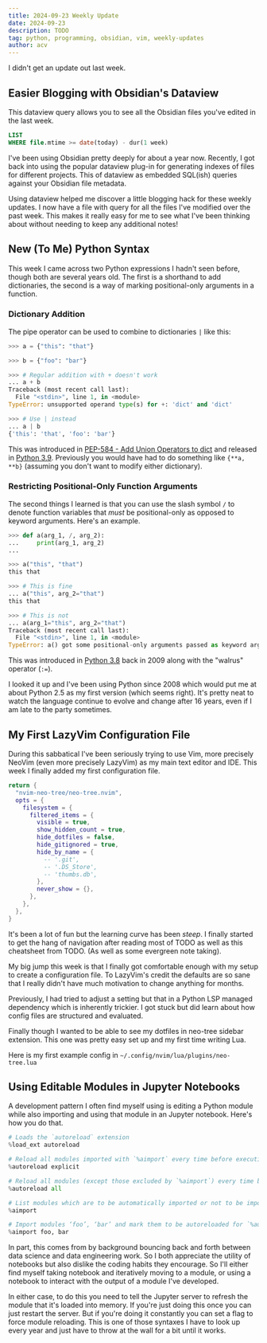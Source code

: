 ```yaml
---
title: 2024-09-23 Weekly Update
date: 2024-09-23
description: TODO
tag: python, programming, obsidian, vim, weekly-updates
author: acv
---
```


I didn't get an update out last week.

## Easier Blogging with Obsidian's Dataview

This dataview query allows you to see all the Obsidian files you've edited in the last week.

```sql
LIST
WHERE file.mtime >= date(today) - dur(1 week)
```

I've been using Obsidian pretty deeply for about a year now. Recently, I got back into using the popular dataview plug-in for generating indexes of files for different projects. This of dataview as embedded SQL(ish) queries against your Obsidian file metadata.

Using dataview helped me discover a little blogging hack for these weekly updates. I now have a file with query for all the files I've modified over the past week. This makes it really easy for me to see what I've been thinking about without needing to keep any additional notes!

## New (To Me) Python Syntax

This week I came across two Python expressions I hadn't seen before, though both are several years old. The first is a shorthand to add dictionaries, the second is a way of marking positional-only arguments in a function.

### Dictionary Addition

The pipe operator can be used to combine to dictionaries `|` like this:

```python
>>> a = {"this": "that"}

>>> b = {"foo": "bar"}

>>> # Regular addition with + doesn't work
... a + b
Traceback (most recent call last):
  File "<stdin>", line 1, in <module>
TypeError: unsupported operand type(s) for +: 'dict' and 'dict'

>>> # Use | instead
... a | b
{'this': 'that', 'foo': 'bar'}
```

This was introduced in [PEP-584 - Add Union Operators to dict](https://peps.python.org/pep-0584/) and released in [Python 3.9](https://docs.python.org/3/whatsnew/3.9.html). Previously you would have had to do something like `{**a, **b}` (assuming you don't want to modify either dictionary).

### Restricting Positional-Only Function Arguments

The second things I learned is that you can use the slash symbol `/` to denote function variables that _must_ be positional-only as opposed to keyword arguments. Here's an example.

```python
>>> def a(arg_1, /, arg_2):
...     print(arg_1, arg_2)
...

>>> a("this", "that")
this that

>>> # This is fine
... a("this", arg_2="that")
this that

>>> # This is not
... a(arg_1="this", arg_2="that")
Traceback (most recent call last):
  File "<stdin>", line 1, in <module>
TypeError: a() got some positional-only arguments passed as keyword arguments: 'arg_1'
```

This was introduced in [Python 3.8](https://docs.python.org/3/whatsnew/3.8.html#positional-only-parameter) back in 2009 along with the "walrus" operator (`:=`).

I looked it up and I've been using Python since 2008 which would put me at about Python 2.5 as my first version (which seems right). It's pretty neat to watch the language continue to evolve and change after 16 years, even if I am late to the party sometimes.

## My First LazyVim Configuration File

During this sabbatical I've been seriously trying to use Vim, more precisely NeoVim (even more precisely LazyVim) as my main text editor and IDE. This week I finally added my first configuration file.

```lua
return {
  "nvim-neo-tree/neo-tree.nvim",
  opts = {
    filesystem = {
      filtered_items = {
        visible = true,
        show_hidden_count = true,
        hide_dotfiles = false,
        hide_gitignored = true,
        hide_by_name = {
          -- '.git',
          -- '.DS_Store',
          -- 'thumbs.db',
        },
        never_show = {},
      },
    },
  },
}
```

It's been a lot of fun but the learning curve has been _steep_. I finally started to get the hang of navigation after reading most of TODO as well as this cheatsheet from TODO. (As well as some evergreen note taking).

My big jump this week is that I finally got comfortable enough with my setup to create a configuration file. To LazyVim's credit the defaults are so sane that I really didn't have much motivation to change anything for months.

Previously, I had tried to adjust a setting but that in a Python LSP managed dependency which is inherently trickier. I got stuck but did learn about how config files are structured and evaluated.

Finally though I wanted to be able to see my dotfiles in neo-tree sidebar extension. This one was pretty easy set up and my first time writing Lua.

Here is my first example config in `~/.config/nvim/lua/plugins/neo-tree.lua`

## Using Editable Modules in Jupyter Notebooks

A development pattern I often find myself using is editing a Python module while also importing and using that module in an Jupyter notebook. Here's how you do that.

```python
# Loads the `autoreload` extension
%load_ext autoreload

# Reload all modules imported with `%aimport` every time before executing the Python code typed. Same as `%autoreload 1`
%autoreload explicit

# Reload all modules (except those excluded by `%aimport`) every time before executing the Python code typed. Same as `%autoreload 2`
%autoreload all

# List modules which are to be automatically imported or not to be imported.
%aimport

# Import modules ‘foo’, ‘bar’ and mark them to be autoreloaded for `%autoreload 1`
%aimport foo, bar
```

In part, this comes from by background bouncing back and forth between data science and data engineering work. So I both appreciate the utility of notebooks but also dislike the coding habits they encourage. So I'll either find myself taking notebook and iteratively moving to a module, or using a notebook to interact with the output of a module I've developed.

In either case, to do this you need to tell the Jupyter server to refresh the module that it's loaded into memory. If you're just doing this once you can just restart the server. But if you're doing it constantly you can set a flag to force module reloading. This is one of those syntaxes I have to look up every year and just have to throw at the wall for a bit until it works.
